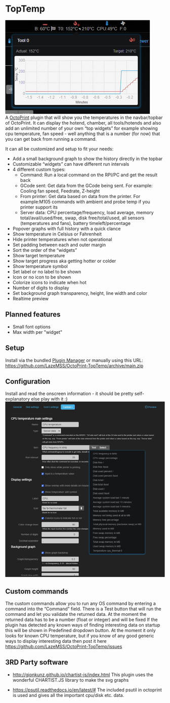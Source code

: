 # TopTemp
![](extras/main.png)<br/>
A [OctoPrint](https://github.com/foosel/OctoPrint) plugin that will show you the temperatures in the navbar/topbar of OctoPrint. It can display the hotend, chamber, all tools/hotends and also add an unlimited number of your own “top widgets” for example showing cpu temperature, fan speed - well anything that is a number (for now) that you can get back from running a command.

It can all be customized and setup to fit your needs:
* Add a small background graph to show the history directly in the topbar
* Customizable “widgets” can have different run intervals
* 4 different custom types:
    * Command: Run a local command on the RPI/PC and get the result back
    * GCode sent: Get data from the GCode being sent. For example: Cooling fan speed, Feedrate, Z-height
    * From printer: Get data based on data from the printer. For example:M105 commands with ambient and probe temp if you printer support its
    * Server data: CPU percentage/frequency, load average, memory total/avail/used/free, swap, disk free/total/used, all sensors (temperatures and fans), battery timeleft/percentage
* Popover graphs with full history with a quick clance
* Show temperature in Celsius or Fahrenheit
* Hide printer temperatures when not operational
* Set padding between each and outer margin
* Sort the order of the “widgets”
* Show target temperature
* Show target progress aka getting hotter or colder
* Show temperature symbol
* Set label or no label to be shown
* Icon or no icon to be shown
* Colorize icons to indicate when hot
* Number of digits to display
* Set background graph transparency, height, line width and color
* Realtime preview

## Planned features
* Small font options
* Max width per "widget"

## Setup
Install via the bundled [Plugin Manager](https://github.com/foosel/OctoPrint/wiki/Plugin:-Plugin-Manager)
or manually using this URL:
    https://github.com/LazeMSS/OctoPrint-TopTemp/archive/main.zip

## Configuration
Install and read the onscreen information - it should be pretty self-explanatory else play with it :) 
![](extras/configuration.png)<br/>

## Custom commands
The custom commands allow you to run any OS command by entering a command into the “Command” field. There is a Test button that will run the command and let you validate the returned data. At the moment the returned data has to be a number (float or integer) and will be fixed
If the plugin has detected any known ways of finding interesting data on startup this will be shown in Predefined dropdown button.
At the moment it only looks for known CPU temperature, but if you know of any good generic ways to display interesting data then post it here https://github.com/LazeMSS/OctoPrint-TopTemp/issues

## 3RD Party software
* http://gionkunz.github.io/chartist-js/index.html
This plugin uses the wonderful CHARTIST.JS library to make the svg graphs

* https://psutil.readthedocs.io/en/latest/#
The included psutil in octoprint is used and gives all the important cpu/disk etc. data.
